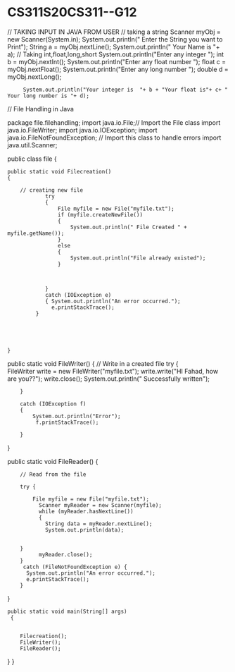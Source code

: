 # CS311S20CS311--G12

// TAKING INPUT IN JAVA FROM USER
// taking a string
		 Scanner myObj = new Scanner(System.in);
		 System.out.println(" Enter the String you want to Print");
		 String a = myObj.nextLine();
		 System.out.println(" Your Name is "+ a);
  // Taking int,float,long,short
		 System.out.println("Enter any integer ");
		 int b = myObj.nextInt();
		 System.out.println("Enter any float number ");
		 float c = myObj.nextFloat();
		 System.out.println("Enter any long number ");
		 double d = myObj.nextLong();
		 
		 System.out.println("Your integer is  "+ b + "Your float is"+ c+ " Your long number is "+ d);


// File Handling in Java

package file.filehandling;
import java.io.File;// Import the File class
import java.io.FileWriter; 
import java.io.IOException;
import java.io.FileNotFoundException;  // Import this class to handle errors
import java.util.Scanner;

public class file {
	
	public static void Filecreation()
	{
		
		// creating new file 
				try
				{
					File myfile = new File("myfile.txt");
					if (myfile.createNewFile())
					{
						System.out.println(" File Created " + myfile.getName());
					}
					else
					{
						System.out.println("File already existed");
					}
				
				
					
				}
				catch (IOException e)
				{ System.out.println("An error occurred.");
			      e.printStackTrace();
			 }
		
		
		
		
		
	}
	
   public static void FileWriter()
   {
	// Write in a created file
		try {	
		FileWriter write = new FileWriter("myfile.txt");
		write.write("HI Fahad, how are you??");
		write.close();
		System.out.println(" Successfully written");
		
		}
		
		catch (IOException f)
		{ 
			System.out.println("Error");
			 f.printStackTrace();
			
		}
   }
   
   public static void FileReader()
   {
	   

		// Read from the file 
		
		try {
			
			File myfile = new File("myfile.txt");
			  Scanner myReader = new Scanner(myfile);
		      while (myReader.hasNextLine())
		      {
		        String data = myReader.nextLine();
		        System.out.println(data);
		       
		
		}
		      myReader.close();
	    } 
		 catch (FileNotFoundException e) {
	      System.out.println("An error occurred.");
	      e.printStackTrace();
	    }
	   
	   
	   
	   
	   
   }
	
	
	public static void main(String[] args)
	 {

		
		Filecreation();
		FileWriter();
		FileReader();
		
 		
		
}
}

		 
		 
